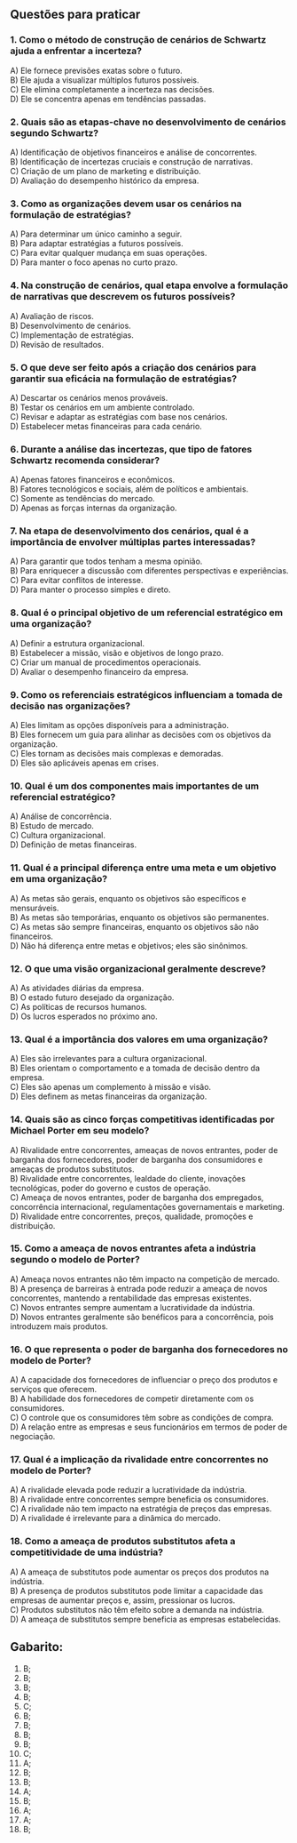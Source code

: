 ## Questões para praticar


### 1. Como o método de construção de cenários de Schwartz ajuda a enfrentar a incerteza?
A) Ele fornece previsões exatas sobre o futuro.  
B) Ele ajuda a visualizar múltiplos futuros possíveis.  
C) Ele elimina completamente a incerteza nas decisões.  
D) Ele se concentra apenas em tendências passadas.  

### 2. Quais são as etapas-chave no desenvolvimento de cenários segundo Schwartz?
A) Identificação de objetivos financeiros e análise de concorrentes.  
B) Identificação de incertezas cruciais e construção de narrativas.  
C) Criação de um plano de marketing e distribuição.  
D) Avaliação do desempenho histórico da empresa.  

### 3. Como as organizações devem usar os cenários na formulação de estratégias?
A) Para determinar um único caminho a seguir.  
B) Para adaptar estratégias a futuros possíveis.  
C) Para evitar qualquer mudança em suas operações.  
D) Para manter o foco apenas no curto prazo. 

### 4. Na construção de cenários, qual etapa envolve a formulação de narrativas que descrevem os futuros possíveis?
A) Avaliação de riscos.  
B) Desenvolvimento de cenários.  
C) Implementação de estratégias.  
D) Revisão de resultados.  

### 5. O que deve ser feito após a criação dos cenários para garantir sua eficácia na formulação de estratégias?
A) Descartar os cenários menos prováveis.  
B) Testar os cenários em um ambiente controlado.  
C) Revisar e adaptar as estratégias com base nos cenários.  
D) Estabelecer metas financeiras para cada cenário.  

### 6. Durante a análise das incertezas, que tipo de fatores Schwartz recomenda considerar?
A) Apenas fatores financeiros e econômicos.  
B) Fatores tecnológicos e sociais, além de políticos e ambientais.  
C) Somente as tendências do mercado.  
D) Apenas as forças internas da organização.  

### 7. Na etapa de desenvolvimento dos cenários, qual é a importância de envolver múltiplas partes interessadas?
A) Para garantir que todos tenham a mesma opinião.  
B) Para enriquecer a discussão com diferentes perspectivas e experiências.  
C) Para evitar conflitos de interesse.  
D) Para manter o processo simples e direto.  

### 8. Qual é o principal objetivo de um referencial estratégico em uma organização?
A) Definir a estrutura organizacional.  
B) Estabelecer a missão, visão e objetivos de longo prazo.  
C) Criar um manual de procedimentos operacionais.  
D) Avaliar o desempenho financeiro da empresa.  

### 9. Como os referenciais estratégicos influenciam a tomada de decisão nas organizações?
A) Eles limitam as opções disponíveis para a administração.  
B) Eles fornecem um guia para alinhar as decisões com os objetivos da organização.  
C) Eles tornam as decisões mais complexas e demoradas.  
D) Eles são aplicáveis apenas em crises.  

### 10. Qual é um dos componentes mais importantes de um referencial estratégico?
A) Análise de concorrência.  
B) Estudo de mercado.  
C) Cultura organizacional.  
D) Definição de metas financeiras.  

### 11. Qual é a principal diferença entre uma meta e um objetivo em uma organização?
A) As metas são gerais, enquanto os objetivos são específicos e mensuráveis.  
B) As metas são temporárias, enquanto os objetivos são permanentes.  
C) As metas são sempre financeiras, enquanto os objetivos são não financeiros.  
D) Não há diferença entre metas e objetivos; eles são sinônimos.  

### 12. O que uma visão organizacional geralmente descreve?
A) As atividades diárias da empresa.  
B) O estado futuro desejado da organização.  
C) As políticas de recursos humanos.  
D) Os lucros esperados no próximo ano.  

### 13. Qual é a importância dos valores em uma organização?
A) Eles são irrelevantes para a cultura organizacional.  
B) Eles orientam o comportamento e a tomada de decisão dentro da empresa.  
C) Eles são apenas um complemento à missão e visão.  
D) Eles definem as metas financeiras da organização.  

### 14. Quais são as cinco forças competitivas identificadas por Michael Porter em seu modelo?
A) Rivalidade entre concorrentes, ameaças de novos entrantes, poder de barganha dos fornecedores, poder de barganha dos consumidores e ameaças de produtos substitutos.  
B) Rivalidade entre concorrentes, lealdade do cliente, inovações tecnológicas, poder do governo e custos de operação.  
C) Ameaça de novos entrantes, poder de barganha dos empregados, concorrência internacional, regulamentações governamentais e marketing.  
D) Rivalidade entre concorrentes, preços, qualidade, promoções e distribuição.  

### 15. Como a ameaça de novos entrantes afeta a indústria segundo o modelo de Porter?
A) Ameaça novos entrantes não têm impacto na competição de mercado.  
B) A presença de barreiras à entrada pode reduzir a ameaça de novos concorrentes, mantendo a rentabilidade das empresas existentes.  
C) Novos entrantes sempre aumentam a lucratividade da indústria.  
D) Novos entrantes geralmente são benéficos para a concorrência, pois introduzem mais produtos.  

### 16. O que representa o poder de barganha dos fornecedores no modelo de Porter?
A) A capacidade dos fornecedores de influenciar o preço dos produtos e serviços que oferecem.  
B) A habilidade dos fornecedores de competir diretamente com os consumidores.  
C) O controle que os consumidores têm sobre as condições de compra.  
D) A relação entre as empresas e seus funcionários em termos de poder de negociação.  

### 17. Qual é a implicação da rivalidade entre concorrentes no modelo de Porter?
A) A rivalidade elevada pode reduzir a lucratividade da indústria.  
B) A rivalidade entre concorrentes sempre beneficia os consumidores.  
C) A rivalidade não tem impacto na estratégia de preços das empresas.  
D) A rivalidade é irrelevante para a dinâmica do mercado.  

### 18. Como a ameaça de produtos substitutos afeta a competitividade de uma indústria?
A) A ameaça de substitutos pode aumentar os preços dos produtos na indústria.  
B) A presença de produtos substitutos pode limitar a capacidade das empresas de aumentar preços e, assim, pressionar os lucros.  
C) Produtos substitutos não têm efeito sobre a demanda na indústria.  
D) A ameaça de substitutos sempre beneficia as empresas estabelecidas.

## Gabarito:

1) B;
2) B;
3) B;
4) B;
5) C;
6) B;
7) B;
8) B;
9) B;
10) C;
11) A;
12) B;
13) B;
14) A;
15) B;
16) A;
17) A;
18) B;


